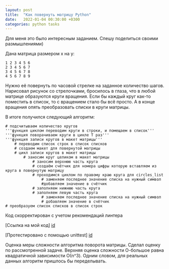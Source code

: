 ```yaml
---
layout: post
title:  "Как повернуть матрицу Python"
date:   2022-01-04 00:30:00 +0300
categories: python tasks
---
```

Для меня это было интересным заданием. Спешу поделиться своими размышлениями)

Дана матрица размером x на y:

    1 2 3 4 5 6 
    2 3 4 5 6 7
    3 4 5 6 7 8
    4 5 6 7 8 9

Нужно её повернуть по часовой стрелке на заданное количество шагов.
Нарисовал рисунок со стрелочками, бросилось в глаза, что в любой матрице образуются круги вращения. Если бы каждый круг как-то поместить в список, то с вращением стало бы всё просто. А в конце вращения опять преобразовать списки в круги матрицы.

В итоге получился следующий алгоритм:

	# подсчитываем количество кругов
	'''функция циклом переводим круги в строки, и помещаем в список'''
	'''функция поворачиваем круги в цикле T раз'''
	'''функция записи кругов в макет матрицы'''
		# переводим список строк в список списков
		# создаем макет для повернутой матрицы
		# цикл записи кругов в макет матрицы
			# заносим круг целиком в макет матрицы
				# заносим верхнюю часть круга
				# создаём счётчик для номера цифры которую вставляем из круга в повернутую матрицу
				# проходимся циклом по правому краю круга для circles_list
					# заменяем последнее значение списка на нужный символ
					#добавляем значение в счётчик
				# заполняем нижнюю часть круга
				# заполняем левую часть круга
					# заменяем последнее значение списка на нужный символ
					# добавляем значение в счётчик
	# преобразуем список списков в список строк

Код скорректирован с учетом рекомендаций линтера 


[Ссылка на мой код] [id]

[id]: https://github.com/NikLaz25/Training_1/blob/main/task_24_4.py


[Протестировано с помощью unittest] [id]

[id]: https://github.com/NikLaz25/Training_1/blob/main/task_24_2_test.py

Оценка меры сложности алгоритма поворота матрицы.
Сделал оценку по рассмотренной задаче. Верхняя оценка сложности О-большое равна квадратичной зависимости О(n^3). Одним словом, для реальных данных алгоритм пришлось бы переделывать.